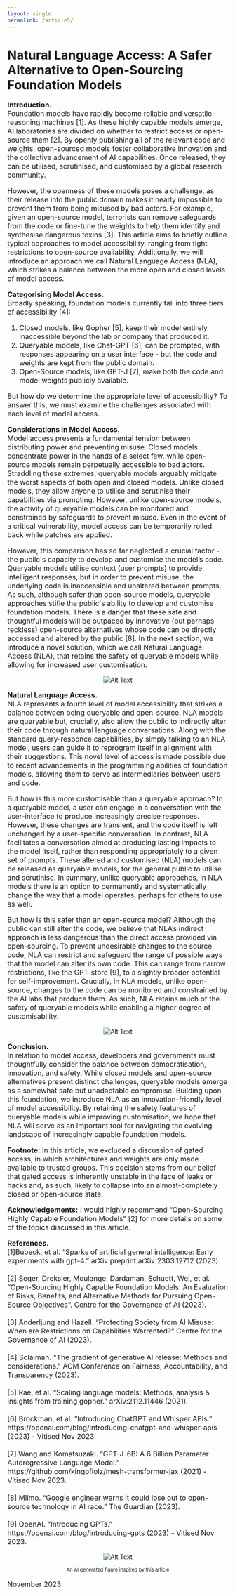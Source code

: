 ```yaml
---
layout: single
permalink: /article5/
---
```

<h1>Natural Language Access: A Safer Alternative to Open-Sourcing Foundation Models</h1>

<p style="font-size: 16px;"><b>Introduction.</b><br>
Foundation models have rapidly become reliable and versatile reasoning machines [1]. As these highly capable models emerge, AI laboratories are divided on whether to restrict access or open-source them [2]. By openly publishing all of the relevant code and weights, open-sourced models foster collaborative innovation and the collective advancement of AI capabilities. Once released, they can be utilised, scrutinised, and customised by a global research community.  <br>

<p style="font-size: 16px;">However, the openness of these models poses a challenge, as their release into the public domain makes it nearly impossible to prevent them from being misused by bad actors. For example, given an open-source model, terrorists can remove safeguards from the code or fine-tune the weights to help them identify and synthesise dangerous toxins [3].  This article aims to briefly outline typical approaches to model accessibility, ranging from tight restrictions to open-source availability. Additionally, we will introduce an approach we call Natural Language Access (NLA), which strikes a balance between the more open and closed levels of model access. <br>

<p style="font-size: 16px;"><b>Categorising Model Access.</b><br>
Broadly speaking, foundation models currently fall into three tiers of accessibility [4]:<br>
<ol style="font-size: 16px;">
<li>Closed models, like Gopher [5], keep their model entirely inaccessible beyond the lab or company that produced it.</li>
<li>Queryable models, like Chat-GPT [6], can be prompted, with responses appearing on a user interface - but the code and weights are kept from the public domain.</li>
<li>Open-Source models, like GPT-J [7], make both the code and model weights publicly available.</li>
</ol>
<p style="font-size: 16px;">But how do we determine the appropriate level of accessibility? To answer this, we must examine the challenges associated with each level of model access. <br>

<p style="font-size: 16px;"><b>Considerations in Model Access.</b><br>
Model access presents a fundamental tension between distributing power and preventing misuse. Closed models concentrate power in the hands of a select few, while open-source models remain perpetually accessible to bad actors. Straddling these extremes, queryable models arguably mitigate the worst aspects of both open and closed models. Unlike closed models, they allow anyone to utilise and scrutinise their capabilities via prompting. However, unlike open-source models, the activity of queryable models can be monitored and constrained by safeguards to prevent misuse. Even in the event of a critical vulnerability, model access can be temporarily rolled back while patches are applied. <br>

<p style="font-size: 16px;">However, this comparison has so far neglected a crucial factor - the public's capacity to develop and customise the model’s code. Queryable models utilise context (user prompts) to provide intelligent responses, but in order to prevent misuse, the underlying code is inaccessible and unaltered between prompts. As such, although safer than open-source models, queryable approaches stifle the public's ability to develop and customise foundation models. There is a danger that these safe and thoughtful models will be outpaced by innovative (but perhaps reckless) open-source alternatives whose code can be directly accessed and altered by the public [8]. In the next section, we introduce a novel solution, which we call Natural Language Access (NLA), that retains the safety of queryable models while allowing for increased user customisation.<br>

<p align="center">
  <img src="/art5_1.png" alt="Alt Text">
</p>

<p style="font-size: 16px;"><b>Natural Language Access.</b><br>
NLA represents a fourth level of model accessibility that strikes a balance between being queryable and open-source. NLA models are queryable but, crucially, also allow the public to indirectly alter their code through natural language conversations. Along with the standard query-responce capabilities, by simply talking to an NLA model, users can guide it to reprogram itself in alignment with their suggestions. This novel level of access is made possible due to recent advancements in the programming abilities of foundation models, allowing them to serve as intermediaries between users and code. <br>

<p style="font-size: 16px;">But how is this more customisable than a queryable approach? In a queryable model, a user can engage in a conversation with the user-interface to produce increasingly precise responses. However, these changes are transient, and the code itself is left unchanged by a user-specific conversation. In contrast, NLA facilitates a conversation aimed at producing lasting impacts to the model itself, rather than responding appropriately to a given set of prompts. These altered and customised (NLA) models can be released as queryable models, for the general public to utilise and scrutinise. In summary, unlike queryable approaches, in NLA models there is an option to permanently and systematically change the way that a model operates, perhaps for others to use as well. <br>

<p style="font-size: 16px;">But how is this safer than an open-source model? Although the public can still alter the code, we believe that NLA’s indirect approach is less dangerous than the direct access provided via open-sourcing. To prevent undesirable changes to the source code, NLA can restrict and safeguard the range of possible ways that the model can alter its own code. This can range from narrow restrictions, like the GPT-store [9], to a slightly broader potential for self-improvement. Crucially, in NLA models, unlike open-source, changes to the code can be monitored and constrained by the AI labs that produce them. As such, NLA retains much of the safety of queryable models while enabling a higher degree of customisability. <br>
  
<p align="center">
  <img src="/art5_2.png" alt="Alt Text">
</p>

<p style="font-size: 16px;"><b>Conclusion.</b><br>
In relation to model access, developers and governments must thoughtfully consider the balance between democratisation, innovation, and safety. While closed models and open-source alternatives present distinct challenges, queryable models emerge as a somewhat safe but unadaptable compromise. Building upon this foundation, we introduce NLA as an innovation-friendly level of model accessibility. By retaining the safety features of queryable models while improving customisation, we hope that NLA will serve as an important tool for navigating the evolving landscape of increasingly capable foundation models. <br>

<p style="font-size: 16px;"><b>Footnote:</b>
In this article, we excluded a discussion of gated access, in which architectures and weights are only made available to trusted groups. This decision stems from our belief that gated access is inherently unstable in the face of leaks or hacks and, as such, likely to collapse into an almost-completely closed or open-source state.<br>

<p style="font-size: 16px;"><b>Acknowledgements:</b>
 I would highly recommend “Open-Sourcing Highly Capable Foundation Models” [2] for more details on some of the topics discussed in this article. <br>
  
<p style="font-size: 16px;"><b>References.</b><br>
[1]Bubeck, et al. “Sparks of artificial general intelligence: Early experiments with gpt-4.” arXiv preprint arXiv:2303.12712 (2023). <br>
<br>
[2] Seger, Dreksler, Moulange, Dardaman, Schuett, Wei, et al. “Open-Sourcing Highly Capable
Foundation Models: An Evaluation of Risks, Benefits, and Alternative Methods for Pursuing Open-Source Objectives”. Centre for the Governance of AI (2023).<br>
<br>
[3] Anderljung and Hazell. “Protecting Society from AI Misuse: When are Restrictions on Capabilities Warranted?” Centre for the Governance of AI (2023). <br>
<br>
[4]  Solaiman. "The gradient of generative AI release: Methods and considerations." ACM Conference on Fairness, Accountability, and Transparency (2023). <br>
<br>
[5] Rae, et al. “Scaling language models: Methods, analysis & insights from training gopher.” arXiv:2112.11446 (2021). <br>
<br>
[6] Brockman, et al. “Introducing ChatGPT and Whisper APIs.” https://openai.com/blog/introducing-chatgpt-and-whisper-apis (2023) - Vitised Nov 2023. <br>
<br>
[7] Wang and Komatsuzaki. “GPT-J-6B: A 6 Billion Parameter Autoregressive Language Model.” https://github.com/kingoflolz/mesh-transformer-jax (2021) - Vitised Nov 2023. <br>
<br>
[8] Milmo. “Google engineer warns it could lose out to open-source technology in AI race.” The Guardian (2023). <br>
<br>
[9] OpenAI. “Introducing GPTs.” https://openai.com/blog/introducing-gpts (2023) - Vitised Nov 2023. <br>

<p align="center">
  <img src="/art5_3.png" alt="Alt Text">
</p>
<p align="center" style="font-size: 11px;"> An AI generated figure inspired by this article </p>
<p style="font-size: 16px;"> November 2023 </p>
